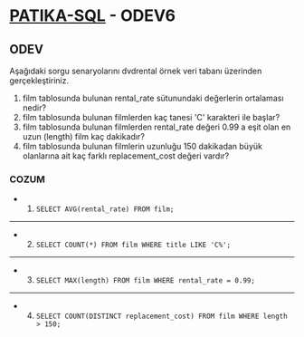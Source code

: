 # [PATIKA-SQL](https://www.patika.dev) - ODEV6

## ODEV

Aşağıdaki sorgu senaryolarını dvdrental örnek veri tabanı üzerinden gerçekleştiriniz.

1. film tablosunda bulunan rental_rate sütunundaki değerlerin ortalaması nedir?
2. film tablosunda bulunan filmlerden kaç tanesi 'C' karakteri ile başlar?
3. film tablosunda bulunan filmlerden rental_rate değeri 0.99 a eşit olan en uzun (length) film kaç dakikadır?
4. film tablosunda bulunan filmlerin uzunluğu 150 dakikadan büyük olanlarına ait kaç farklı replacement_cost değeri vardır?

### COZUM

- 1.  `SELECT AVG(rental_rate) FROM film;`

---

- 2.  `SELECT COUNT(*) FROM film WHERE title LIKE 'C%';`

---

- 3.  `SELECT MAX(length) FROM film WHERE rental_rate = 0.99;`

---

- 4. `SELECT COUNT(DISTINCT replacement_cost) FROM film WHERE length > 150;`
